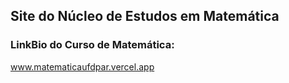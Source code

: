 ## Site do Núcleo de Estudos em Matemática

### LinkBio do Curso de Matemática: 
www.matematicaufdpar.vercel.app
